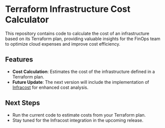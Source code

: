 # Terraform Infrastructure Cost Calculator

This repository contains code to calculate the cost of an infrastructure based on its Terraform plan, providing valuable insights for the FinOps team to optimize cloud expenses and improve cost efficiency.

## Features
- **Cost Calculation**: Estimates the cost of the infrastructure defined in a Terraform plan.
- **Future Update**: The next version will include the implementation of [Infracost](https://www.infracost.io/) for enhanced cost analysis.

## Next Steps
- Run the current code to estimate costs from your Terraform plan.
- Stay tuned for the Infracost integration in the upcoming release.
